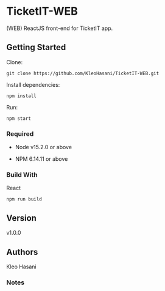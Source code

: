 # TicketIT-WEB
(WEB) ReactJS front-end for TicketIT app.

## Getting Started

Clone:

```git
git clone https://github.com/KleoHasani/TicketIT-WEB.git
```

Install dependencies:

```npm
npm install
```

Run:

```npm
npm start
```

### Required

- Node v15.2.0 or above

- NPM 6.14.11 or above

### Build With

React

```npm
npm run build
```

## Version

v1.0.0

## Authors

Kleo Hasani

### Notes
